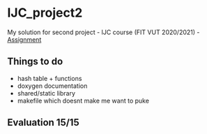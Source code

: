 # IJC_project2
My solution for second project - IJC course (FIT VUT 2020/2021) - [Assignment](assignment.html) 

## Things to do
  * hash table + functions
  * doxygen documentation
  * shared/static library
  * makefile which doesnt make me want to puke

## Evaluation 15/15
